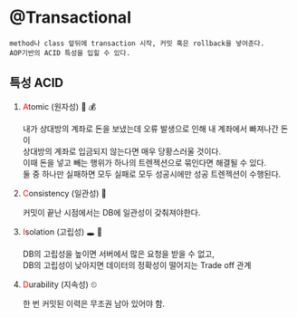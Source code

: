 # @Transactional

    method나 class 앞뒤에 transaction 시작, 커밋 혹은 rollback을 넣어준다.  
    AOP기반의 ACID 특성을 입힐 수 있다.

## 특성 ACID

1. <span style="color:red">A</span>tomic (원자성) 🏦 💰 

    내가 상대방의 계좌로 돈을 보냈는데 오류 발생으로 인해 내 계좌에서 빠져나간 돈이  
    상대방의 계좌로 입금되지 않는다면 매우 당황스러울 것이다.  
    이때 돈을 넣고 빼는 행위가 하나의 트렌젝션으로 묶인다면 해결될 수 있다.  
    둘 중 하나만 실패하면 모두 실패로 모두 성공시에만 성공 트렌젝션이 수행된다.  

2. <span style="color:red">C</span>onsistency (일관성) 🌅 

    커밋이 끝난 시점에서는 DB에 일관성이 갖춰져야한다.

3. <span style="color:red">I</span>solation (고립성)  🕳 🐸

    DB의 고립성을 높이면 서버에서 많은 요청을 받을 수 없고,   
    DB의 고립성이 낮아지면 데이터의 정확성이 떨어지는 Trade off 관계  

4. <span style="color:red">D</span>urability (지속성) ⏲ 

    한 번 커밋된 이력은 무조권 남아 있어야 함.